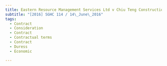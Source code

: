 ```yaml
---
title: Eastern Resource Management Services Ltd v Chiu Teng Construction Co Pte Ltd 
subtitle: "[2016] SGHC 114 / 14\_June\_2016"
tags:
  - Contract
  - Consideration
  - Contract
  - Contractual terms
  - Contract
  - Duress
  - Economic

---
```


